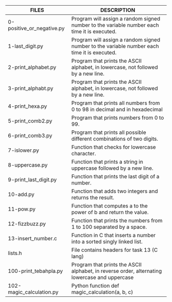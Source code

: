 | FILES  | DESCRIPTION |
| ------------- | ------------- |
| 0-positive_or_negative.py | Program will assign a random signed number to the variable number each time it is executed. |
| 1-last_digit.py | Program will assign a random signed number to the variable number each time it is executed. |
| 2-print_alphabet.py | Program that prints the ASCII alphabet, in lowercase, not followed by a new line. |
| 3-print_alphabt.py | Program that prints the ASCII alphabet, in lowercase, not followed by a new line. |
| 4-print_hexa.py | Program that prints all numbers from 0 to 98 in decimal and in hexadecimal |
| 5-print_comb2.py | Program that prints numbers from 0 to 99. |
| 6-print_comb3.py | Program that prints all possible different combinations of two digits. |
| 7-islower.py | Function that checks for lowercase character. |
| 8-uppercase.py | Function that prints a string in uppercase followed by a new line. |
| 9-print_last_digit.py | Function that prints the last digit of a number. |
| 10-add.py | Function that adds two integers and returns the result. |
| 11-pow.py | Function that computes a to the power of b and return the value. |
| 12-fizzbuzz.py | Function that prints the numbers from 1 to 100 separated by a space. |
| 13-insert_number.c | Function in C that inserts a number into a sorted singly linked list. |
| lists.h | File contains headers for task 13 (C lang) |
| 100-print_tebahpla.py | Program that prints the ASCII alphabet, in reverse order, alternating lowercase and uppercase |
| 102-magic_calculation.py |  Python function def magic_calculation(a, b, c) |
